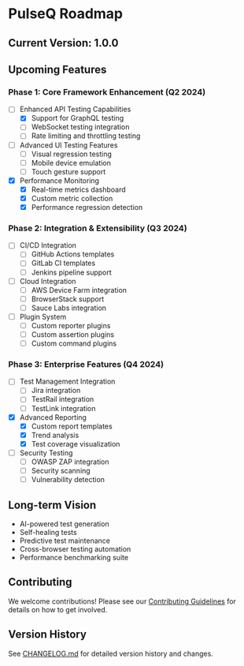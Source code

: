 # PulseQ Roadmap

## Current Version: 1.0.0

## Upcoming Features

### Phase 1: Core Framework Enhancement (Q2 2024)

- [ ] Enhanced API Testing Capabilities
  - [x] Support for GraphQL testing
  - [ ] WebSocket testing integration
  - [ ] Rate limiting and throttling testing
- [ ] Advanced UI Testing Features
  - [ ] Visual regression testing
  - [ ] Mobile device emulation
  - [ ] Touch gesture support
- [x] Performance Monitoring
  - [x] Real-time metrics dashboard
  - [x] Custom metric collection
  - [x] Performance regression detection

### Phase 2: Integration & Extensibility (Q3 2024)

- [ ] CI/CD Integration
  - [ ] GitHub Actions templates
  - [ ] GitLab CI templates
  - [ ] Jenkins pipeline support
- [ ] Cloud Integration
  - [ ] AWS Device Farm integration
  - [ ] BrowserStack support
  - [ ] Sauce Labs integration
- [ ] Plugin System
  - [ ] Custom reporter plugins
  - [ ] Custom assertion plugins
  - [ ] Custom command plugins

### Phase 3: Enterprise Features (Q4 2024)

- [ ] Test Management Integration
  - [ ] Jira integration
  - [ ] TestRail integration
  - [ ] TestLink integration
- [x] Advanced Reporting
  - [x] Custom report templates
  - [x] Trend analysis
  - [x] Test coverage visualization
- [ ] Security Testing
  - [ ] OWASP ZAP integration
  - [ ] Security scanning
  - [ ] Vulnerability detection

## Long-term Vision

- AI-powered test generation
- Self-healing tests
- Predictive test maintenance
- Cross-browser testing automation
- Performance benchmarking suite

## Contributing

We welcome contributions! Please see our [Contributing Guidelines](CONTRIBUTING.md) for details on how to get involved.

## Version History

See [CHANGELOG.md](CHANGELOG.md) for detailed version history and changes.
